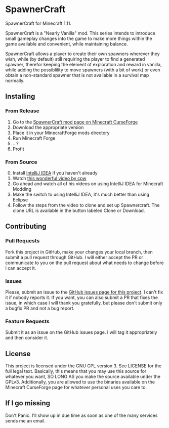 # SpawnerCraft

SpawnerCraft for Minecraft 1.11.

SpawnerCraft is a "Nearly Vanilla" mod.
This series intends to introduce small gameplay changes into the game to make more things
within the game available and convenient, while maintaining balance.

SpawnerCraft allows a player to create their own spawners wherever they wish,
while (by default) still requiring the player to find a generated spawner,
therefor keeping the element of exploration and reward in vanilla,
while adding the possiblility to move spawners (with a bit of work)
or even obtain a non-standard spawner that is not available in a survival map normally.

## Installing

### From Release

 1. Go to the [SpawnerCraft mod page on Minecraft CurseForge](http://minecraft.curseforge.com/projects/spawnercraft)
 2. Download the appropriate version
 3. Place it in your MinecraftForge mods directory
 4. Run Minecraft Forge
 5. ...?
 6. Profit

### From Source

 0. Install [IntelliJ IDEA](https://www.jetbrains.com/idea/) if you haven't already
 1. Watch [this wonderful video by cpw](https://youtu.be/4PFRS8U-yxM)
 2. Go ahead and watch all of his videos on using IntelliJ IDEA for Minecraft Modding
 3. Make the switch to using IntelliJ IDEA, it's much better than using Eclipse
 4. Follow the steps from the video to clone and set up Spawnercraft.
    The clone URL is available in the button labeled Clone or Download.

## Contributing

### Pull Requests

Fork this project in GitHub, make your changes your local branch, then submit a pull request through GitHub.
I will either accept the PR or communicate to you on the pull request about what needs to change before I can accept it.

### Issues

Please, submit an issue to the [GitHub issues page for this project](https://github.com/cad97/spawnercraft/issues).
I can't fix it if nobody reports it.
If you want, you can also submit a PR that fixes the issue, in which case I will thank you gratefully,
but please don't submit only a bugfix PR and not a bug report.

### Feature Requests

Submit it as an issue on the GitHub issues page. I will tag it appropriately and then consider it.

## License

This project is licensed under the GNU GPL version 3. See LICENSE for the full legal text.
Basically, this means that you may use this source for whatever you want,
SO LONG AS you make the source available under the GPLv3.
Additionally, you are allowed to use the binaries available on the Minecraft CurseForge page
for whatever personal uses you care to.

## If I go missing

Don't Panic. I'll show up in due time as soon as one of the many services sends me an email.
